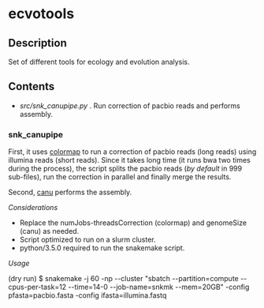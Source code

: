 # ecvotools

## Description 

Set of different tools for ecology and evolution analysis.

## Contents

* _src/snk_canupipe.py_ . Run correction of pacbio reads and performs assembly.

### snk_canupipe

First, it uses [colormap](https://github.com/cchauve/CoLoRMap) to run a correction of pacbio reads (long reads) using illumina reads (short reads). Since it takes long time (it runs bwa two times during the process), the script splits the pacbio reads (_by default_ in 999 sub-files), run the correction in parallel and finally merge the results.

Second, [canu](https://github.com/marbl/canu) performs the assembly.

_Considerations_

- Replace the numJobs-threadsCorrection (colormap) and genomeSize (canu) as needed.
- Script optimized to run on a slurm cluster.
- python/3.5.0 required to run the snakemake script.

_Usage_

(dry run) $ snakemake -j 60 -np --cluster "sbatch --partition=compute --cpus-per-task=12 --time=14-0 --job-name=snkmk --mem=20GB" -config pfasta=pacbio.fasta -config ifasta=illumina.fastq    


